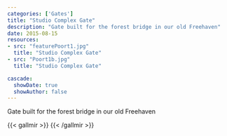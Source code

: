 ```yaml
---
categories: ['Gates']
title: "Studio Complex Gate"
description: "Gate built for the forest bridge in our old Freehaven"
date: 2015-08-15
resources:
- src: "featurePoort1.jpg"
  title: "Studio Complex Gate"
- src: "Poort1b.jpg"
  title: "Studio Complex Gate"

cascade:
  showDate: true
  showAuthor: false
---
```


Gate built for the forest bridge in our old Freehaven

{{< gallmir >}}
{{< /gallmir >}}
